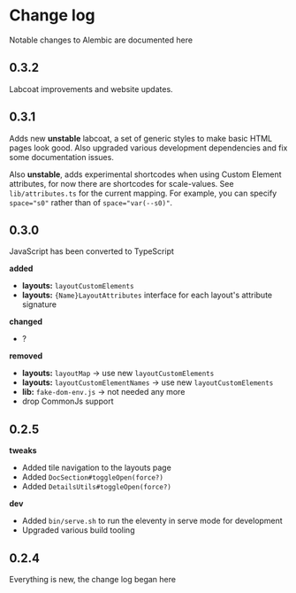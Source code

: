# Change log

Notable changes to Alembic are documented here

## 0.3.2

Labcoat improvements and website updates.

## 0.3.1

Adds new **unstable** labcoat, a set of generic styles to make basic HTML pages look good.
Also upgraded various development dependencies and fix some documentation issues.

Also **unstable**, adds experimental shortcodes when using Custom Element attributes, for now there are shortcodes for scale-values. See `lib/attributes.ts` for the current mapping. For example, you can specify `space="s0"` rather than of `space="var(--s0)"`.

## 0.3.0

JavaScript has been converted to TypeScript

**added**

- **layouts:** `layoutCustomElements`
- **layouts:** `{Name}LayoutAttributes` interface for each layout's attribute signature

**changed**

- ?

**removed**

- **layouts:** `layoutMap` → use new `layoutCustomElements`
- **layouts:** `layoutCustomElementNames` → use new `layoutCustomElements`
- **lib:** `fake-dom-env.js` → not needed any more
- drop CommonJs support

## 0.2.5

**tweaks**

- Added tile navigation to the layouts page
- Added `DocSection#toggleOpen(force?)`
- Added `DetailsUtils#toggleOpen(force?)`

**dev**

- Added `bin/serve.sh` to run the eleventy in serve mode for development
- Upgraded various build tooling

## 0.2.4

Everything is new, the change log began here

